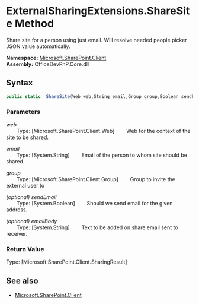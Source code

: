 # ExternalSharingExtensions.ShareSite Method  
Share site for a person using just email. Will resolve needed people picker JSON value automatically.  

**Namespace:** [Microsoft.SharePoint.Client](Microsoft.SharePoint.Client.md)  
**Assembly:** OfficeDevPnP.Core.dll  
## Syntax
```C#
public static  ShareSite(Web web,String email,Group group,Boolean sendEmail,String emailBody)
```
### Parameters
*web*  
&emsp;&emsp;Type: [Microsoft.SharePoint.Client.Web] 
&emsp;&emsp;Web for the context of the site to be shared.  
  
*email*  
&emsp;&emsp;Type: [System.String] 
&emsp;&emsp;Email of the person to whom site should be shared.  
  
*group*  
&emsp;&emsp;Type: [Microsoft.SharePoint.Client.Group] 
&emsp;&emsp;Group to invite the external user to  
  
*(optional) sendEmail*  
&emsp;&emsp;Type: [System.Boolean] 
&emsp;&emsp;Should we send email for the given address.  
  
*(optional) emailBody*  
&emsp;&emsp;Type: [System.String] 
&emsp;&emsp;Text to be added on share email sent to receiver.  
  
### Return Value
Type: [Microsoft.SharePoint.Client.SharingResult]  

## See also
- [Microsoft.SharePoint.Client](Microsoft.SharePoint.Client.md)

